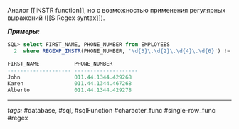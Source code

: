 Аналог [[INSTR function]], но с возможностью применения регулярных выражений ([[$ Regex syntax]]).

***Примеры:***
```sql
SQL> select FIRST_NAME, PHONE_NUMBER from EMPLOYEES
  2  where REGEXP_INSTR(PHONE_NUMBER, '\d{3}\.\d{2}\.\d{4}\.\d{6}') != 0;

FIRST_NAME           PHONE_NUMBER
-------------------- --------------------
John                 011.44.1344.429268
Karen                011.44.1344.467268
Alberto              011.44.1344.429278
```
---
*tags:* #database, #sql, #sqlFunction #character_func #single-row_func #regex 